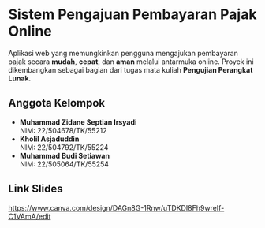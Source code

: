 # Sistem Pengajuan Pembayaran Pajak Online

Aplikasi web yang memungkinkan pengguna mengajukan pembayaran pajak secara **mudah**, **cepat**, dan **aman** melalui antarmuka online. Proyek ini dikembangkan sebagai bagian dari tugas mata kuliah **Pengujian Perangkat Lunak**.

## Anggota Kelompok

- **Muhammad Zidane Septian Irsyadi**  
  NIM: 22/504678/TK/55212  
- **Kholil Asjaduddin**  
  NIM: 22/504792/TK/55224  
- **Muhammad Budi Setiawan**  
  NIM: 22/505064/TK/55254  

## Link Slides

https://www.canva.com/design/DAGn8G-1Rnw/uTDKDI8Fh9wreIf-C1VAmA/edit
